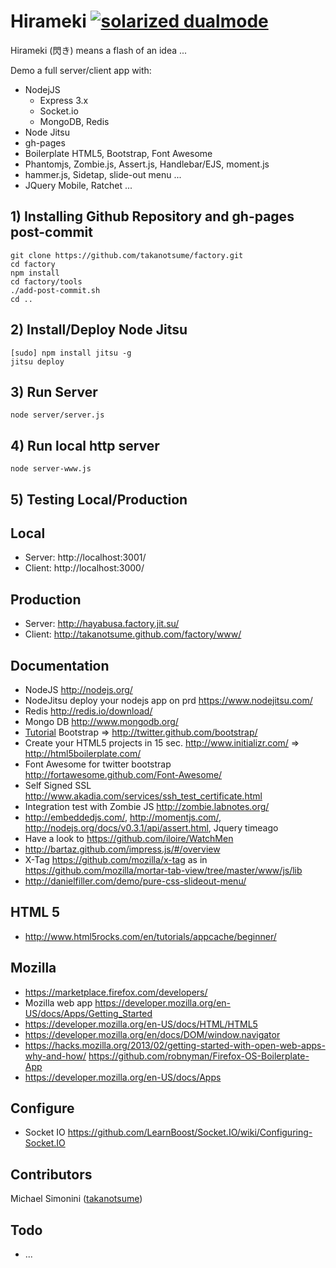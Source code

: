 Hirameki [![solarized dualmode](https://raw.github.com/takanotsume/hirameki/master/www/img/lamp/lamp_32x32.png)](#features)
=======

Hirameki (閃き) means a flash of an idea ...

Demo a full server/client app with:
- NodejJS
  - Express 3.x
  - Socket.io
  - MongoDB, Redis
- Node Jitsu
- gh-pages
- Boilerplate HTML5, Bootstrap, Font Awesome
- Phantomjs, Zombie.js, Assert.js, Handlebar/EJS, moment.js
- hammer.js, Sidetap, slide-out menu ...
- JQuery Mobile, Ratchet ...

## 1) Installing Github Repository and gh-pages post-commit
``` shell
git clone https://github.com/takanotsume/factory.git
cd factory
npm install
cd factory/tools
./add-post-commit.sh
cd ..
```

## 2) Install/Deploy Node Jitsu
``` shell
[sudo] npm install jitsu -g
jitsu deploy
```

## 3) Run Server
``` shell
node server/server.js
```

## 4) Run local http server
``` shell
node server-www.js
```

## 5) Testing Local/Production
Local
---
  - Server: http://localhost:3001/
  - Client: http://localhost:3000/
  
Production
---
  - Server: http://hayabusa.factory.jit.su/
  - Client: http://takanotsume.github.com/factory/www/

Documentation
---
  - NodeJS http://nodejs.org/
  - NodeJitsu deploy your nodejs app on prd https://www.nodejitsu.com/
  - Redis http://redis.io/download/
  - Mongo DB http://www.mongodb.org/
  - [Tutorial](http://www.siteduzero.com/informatique/tutoriels/bootstrap-de-twitter-un-kit-css-et-plus) Bootstrap => http://twitter.github.com/bootstrap/
  - Create your HTML5 projects in 15 sec. http://www.initializr.com/ => http://html5boilerplate.com/
  - Font Awesome for twitter bootstrap http://fortawesome.github.com/Font-Awesome/
  - Self Signed SSL http://www.akadia.com/services/ssh_test_certificate.html
  - Integration test with Zombie JS http://zombie.labnotes.org/
  - http://embeddedjs.com/, http://momentjs.com/, http://nodejs.org/docs/v0.3.1/api/assert.html, Jquery timeago
  - Have a look to https://github.com/iloire/WatchMen
  - http://bartaz.github.com/impress.js/#/overview
  - X-Tag https://github.com/mozilla/x-tag as in https://github.com/mozilla/mortar-tab-view/tree/master/www/js/lib
  - http://danielfiller.com/demo/pure-css-slideout-menu/
  
HTML 5
---
  - http://www.html5rocks.com/en/tutorials/appcache/beginner/
  
Mozilla
---
  - https://marketplace.firefox.com/developers/
  - Mozilla web app https://developer.mozilla.org/en-US/docs/Apps/Getting_Started
  - https://developer.mozilla.org/en-US/docs/HTML/HTML5
  - https://developer.mozilla.org/en/docs/DOM/window.navigator
  - https://hacks.mozilla.org/2013/02/getting-started-with-open-web-apps-why-and-how/
    https://github.com/robnyman/Firefox-OS-Boilerplate-App
  - https://developer.mozilla.org/en-US/docs/Apps

Configure
---
  - Socket IO https://github.com/LearnBoost/Socket.IO/wiki/Configuring-Socket.IO

Contributors
------------

Michael Simonini ([takanotsume](https://github.com/takanotsume/))

Todo
-----

  * ...
